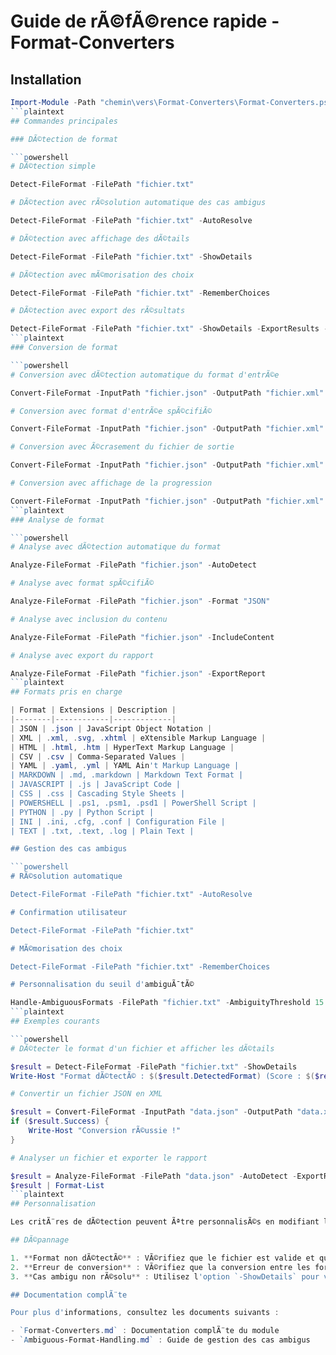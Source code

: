 # Guide de rÃ©fÃ©rence rapide - Format-Converters

## Installation

```powershell
Import-Module -Path "chemin\vers\Format-Converters\Format-Converters.psm1"
```plaintext
## Commandes principales

### DÃ©tection de format

```powershell
# DÃ©tection simple

Detect-FileFormat -FilePath "fichier.txt"

# DÃ©tection avec rÃ©solution automatique des cas ambigus

Detect-FileFormat -FilePath "fichier.txt" -AutoResolve

# DÃ©tection avec affichage des dÃ©tails

Detect-FileFormat -FilePath "fichier.txt" -ShowDetails

# DÃ©tection avec mÃ©morisation des choix

Detect-FileFormat -FilePath "fichier.txt" -RememberChoices

# DÃ©tection avec export des rÃ©sultats

Detect-FileFormat -FilePath "fichier.txt" -ShowDetails -ExportResults -ExportFormat "HTML"
```plaintext
### Conversion de format

```powershell
# Conversion avec dÃ©tection automatique du format d'entrÃ©e

Convert-FileFormat -InputPath "fichier.json" -OutputPath "fichier.xml" -OutputFormat "XML" -AutoDetect

# Conversion avec format d'entrÃ©e spÃ©cifiÃ©

Convert-FileFormat -InputPath "fichier.json" -OutputPath "fichier.xml" -InputFormat "JSON" -OutputFormat "XML"

# Conversion avec Ã©crasement du fichier de sortie

Convert-FileFormat -InputPath "fichier.json" -OutputPath "fichier.xml" -OutputFormat "XML" -Force

# Conversion avec affichage de la progression

Convert-FileFormat -InputPath "fichier.json" -OutputPath "fichier.xml" -OutputFormat "XML" -ShowProgress
```plaintext
### Analyse de format

```powershell
# Analyse avec dÃ©tection automatique du format

Analyze-FileFormat -FilePath "fichier.json" -AutoDetect

# Analyse avec format spÃ©cifiÃ©

Analyze-FileFormat -FilePath "fichier.json" -Format "JSON"

# Analyse avec inclusion du contenu

Analyze-FileFormat -FilePath "fichier.json" -IncludeContent

# Analyse avec export du rapport

Analyze-FileFormat -FilePath "fichier.json" -ExportReport
```plaintext
## Formats pris en charge

| Format | Extensions | Description |
|--------|------------|-------------|
| JSON | .json | JavaScript Object Notation |
| XML | .xml, .svg, .xhtml | eXtensible Markup Language |
| HTML | .html, .htm | HyperText Markup Language |
| CSV | .csv | Comma-Separated Values |
| YAML | .yaml, .yml | YAML Ain't Markup Language |
| MARKDOWN | .md, .markdown | Markdown Text Format |
| JAVASCRIPT | .js | JavaScript Code |
| CSS | .css | Cascading Style Sheets |
| POWERSHELL | .ps1, .psm1, .psd1 | PowerShell Script |
| PYTHON | .py | Python Script |
| INI | .ini, .cfg, .conf | Configuration File |
| TEXT | .txt, .text, .log | Plain Text |

## Gestion des cas ambigus

```powershell
# RÃ©solution automatique

Detect-FileFormat -FilePath "fichier.txt" -AutoResolve

# Confirmation utilisateur

Detect-FileFormat -FilePath "fichier.txt"

# MÃ©morisation des choix

Detect-FileFormat -FilePath "fichier.txt" -RememberChoices

# Personnalisation du seuil d'ambiguÃ¯tÃ©

Handle-AmbiguousFormats -FilePath "fichier.txt" -AmbiguityThreshold 15
```plaintext
## Exemples courants

```powershell
# DÃ©tecter le format d'un fichier et afficher les dÃ©tails

$result = Detect-FileFormat -FilePath "fichier.txt" -ShowDetails
Write-Host "Format dÃ©tectÃ© : $($result.DetectedFormat) (Score : $($result.ConfidenceScore)%)"

# Convertir un fichier JSON en XML

$result = Convert-FileFormat -InputPath "data.json" -OutputPath "data.xml" -OutputFormat "XML" -AutoDetect
if ($result.Success) {
    Write-Host "Conversion rÃ©ussie !"
}

# Analyser un fichier et exporter le rapport

$result = Analyze-FileFormat -FilePath "data.json" -AutoDetect -ExportReport
$result | Format-List
```plaintext
## Personnalisation

Les critÃ¨res de dÃ©tection peuvent Ãªtre personnalisÃ©s en modifiant le fichier `Detectors\FormatDetectionCriteria.json`.

## DÃ©pannage

1. **Format non dÃ©tectÃ©** : VÃ©rifiez que le fichier est valide et que son format est pris en charge.
2. **Erreur de conversion** : VÃ©rifiez que la conversion entre les formats spÃ©cifiÃ©s est prise en charge.
3. **Cas ambigu non rÃ©solu** : Utilisez l'option `-ShowDetails` pour voir les formats possibles et leurs scores de confiance.

## Documentation complÃ¨te

Pour plus d'informations, consultez les documents suivants :

- `Format-Converters.md` : Documentation complÃ¨te du module
- `Ambiguous-Format-Handling.md` : Guide de gestion des cas ambigus
